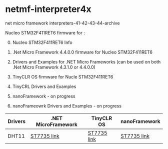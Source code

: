 # netmf-interpreter4x
net micro framework interpreters-41-42-43-44-archive

Nucleo STM32F411RET6 firmware for  : 

0. Nucleo STM32F411RET6 Info <br>

1. .Net Micro Framework 4.4.0.0 firmware for Nucleo STM32F411RET6 <br> 
2.  Drivers and Examples for .NET Micro Frameworks (can be used on both .Net Micro Framework 4.3.1.0 or 4.4.0.0) <br>

3.  TinyCLR OS firmware for Nucle STM32F411RET6 <br>
4.  TinyCRL Drivers and Examples <br>

5.  nanoFramework - on progress <br>
6.  nanoFrameowrk Drivers and Examples - on progress <br>

 Drivers | .NET MicroFramework | TinyCLR OS | nanoFramework
------------ | ------------ | ------------- | -------------
 DHT11 | [ST7735 link](https://github.com/valoni/netmf-interpreter4x/tree/master/nanoFrameworks%20Drivers%20and%20Examples/ST7735)  |[ST7735 link](https://github.com/valoni/netmf-interpreter4x/tree/master/nanoFrameworks%20Drivers%20and%20Examples/ST7735)  |[ST7735 link](https://github.com/valoni/netmf-interpreter4x/tree/master/nanoFrameworks%20Drivers%20and%20Examples/ST7735)
